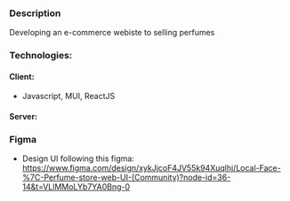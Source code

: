 ### Description

Developing an e-commerce webiste to selling perfumes

### Technologies:

#### Client:

-   Javascript, MUI, ReactJS

#### Server:

### Figma

-   Design UI following this figma: https://www.figma.com/design/xykJjcoF4JV55k94Xuqlhj/Local-Face-%7C-Perfume-store-web-UI-(Community)?node-id=36-14&t=VLlMMoLYb7YA0Bng-0
